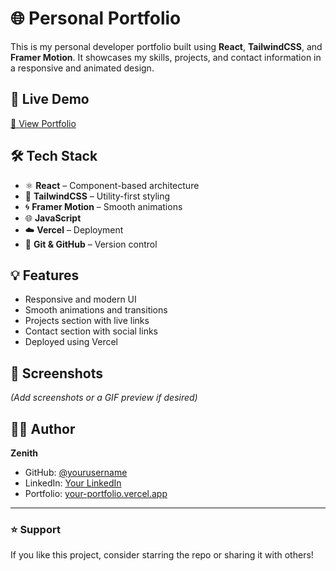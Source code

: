 # 🌐 Personal Portfolio

This is my personal developer portfolio built using **React**, **TailwindCSS**, and **Framer Motion**. It showcases my skills, projects, and contact information in a responsive and animated design.

## 🚀 Live Demo

[🔗 View Portfolio](https://your-portfolio.vercel.app)

## 🛠️ Tech Stack

- ⚛️ **React** – Component-based architecture
- 🎨 **TailwindCSS** – Utility-first styling
- 🌀 **Framer Motion** – Smooth animations
- 🌐 **JavaScript**
- ☁️ **Vercel** – Deployment
- 🔗 **Git & GitHub** – Version control

## 💡 Features

- Responsive and modern UI
- Smooth animations and transitions
- Projects section with live links
- Contact section with social links
- Deployed using Vercel

## 📸 Screenshots

*(Add screenshots or a GIF preview if desired)*

## 🧑‍💻 Author

**Zenith**  
- GitHub: [@yourusername]([https://github.com/yourusername](https://github.com/ZenithPopat))  
- LinkedIn: [Your LinkedIn]([https://linkedin.com/in/yourprofile](https://www.linkedin.com/in/zenith-popat/))  
- Portfolio: [your-portfolio.vercel.app](https://your-portfolio.vercel.app)

---

### ⭐️ Support

If you like this project, consider starring the repo or sharing it with others!
